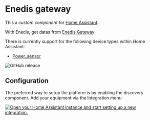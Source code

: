 # Enedis gateway
This a *custom component* for [Home Assistant](https://www.home-assistant.io/). 

With Enedis, get datas from [Enedis Gateway](https://enedisgateway.tech)

There is currently support for the following device types within Home Assistant:
* [Power_sensor](#sensor)



![GitHub release](https://img.shields.io/github/release/Cyr-ius/hass-enedis)


## Configuration

The preferred way to setup the platform is by enabling the discovery component.
Add your equipment via the Integration menu

[![Open your Home Assistant instance and start setting up a new integration.](https://my.home-assistant.io/badges/config_flow_start.svg)](https://my.home-assistant.io/redirect/config_flow_start/?domain=enedis)
